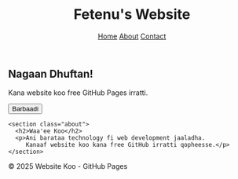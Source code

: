 <!DOCTYPE html>
<html lang="om">
<head>
  <meta charset="UTF-8">
  <meta name="viewport" content="width=device-width, initial-scale=1.0">
  <title>Website Koo</title>
  <link rel="stylesheet" href="style.css">
</head>
<body>
  <header>
    <h1>Fetenu's Website</h1>
    <nav>
      <a href="#">Home</a>
      <a href="#">About</a>
      <a href="#">Contact</a>
    </nav>
  </header>

  <main>
    <section class="hero">
      <h2>Nagaan Dhuftan!</h2>
      <p>Kana website koo free GitHub Pages irratti.</p>
      <button>Barbaadi</button>
    </section>

    <section class="about">
      <h2>Waa'ee Koo</h2>
      <p>Ani barataa technology fi web development jaaladha. 
         Kanaaf website koo kana free GitHub irratti qopheesse.</p>
    </section>
  </main>

  <footer>
    <p>© 2025 Website Koo - GitHub Pages</p>
  </footer>
</body>
</html>
